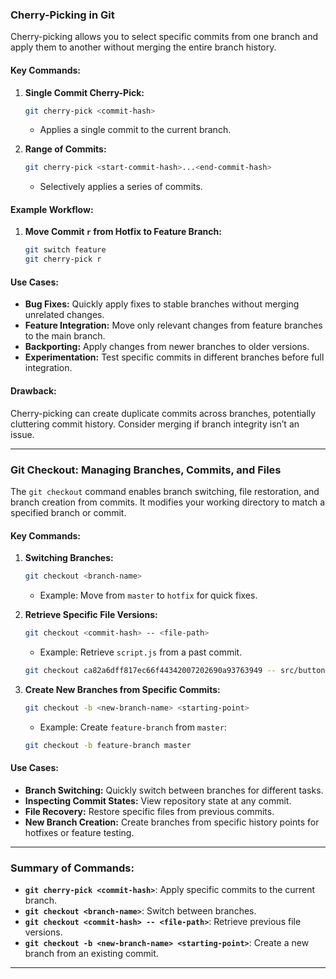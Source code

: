 ### **Cherry-Picking in Git**
Cherry-picking allows you to select specific commits from one branch and apply them to another without merging the entire branch history.

#### Key Commands:
1. **Single Commit Cherry-Pick:**
   ```bash
   git cherry-pick <commit-hash>
   ```
   - Applies a single commit to the current branch.

2. **Range of Commits:**
   ```bash
   git cherry-pick <start-commit-hash>...<end-commit-hash>
   ```
   - Selectively applies a series of commits.

#### Example Workflow:
1. **Move Commit `r` from Hotfix to Feature Branch:**
   ```bash
   git switch feature
   git cherry-pick r
   ```

#### Use Cases:
- **Bug Fixes:** Quickly apply fixes to stable branches without merging unrelated changes.
- **Feature Integration:** Move only relevant changes from feature branches to the main branch.
- **Backporting:** Apply changes from newer branches to older versions.
- **Experimentation:** Test specific commits in different branches before full integration.

#### **Drawback**:
Cherry-picking can create duplicate commits across branches, potentially cluttering commit history. Consider merging if branch integrity isn’t an issue.

---

### **Git Checkout: Managing Branches, Commits, and Files**
The `git checkout` command enables branch switching, file restoration, and branch creation from commits. It modifies your working directory to match a specified branch or commit.

#### Key Commands:
1. **Switching Branches:**
   ```bash
   git checkout <branch-name>
   ```
   - Example: Move from `master` to `hotfix` for quick fixes.
   
2. **Retrieve Specific File Versions:**
   ```bash
   git checkout <commit-hash> -- <file-path>
   ```
   - Example: Retrieve `script.js` from a past commit.
   ```bash
   git checkout ca82a6dff817ec66f44342007202690a93763949 -- src/buttons/script.js
   ```

3. **Create New Branches from Specific Commits:**
   ```bash
   git checkout -b <new-branch-name> <starting-point>
   ```
   - Example: Create `feature-branch` from `master`:
   ```bash
   git checkout -b feature-branch master
   ```

#### Use Cases:
- **Branch Switching:** Quickly switch between branches for different tasks.
- **Inspecting Commit States:** View repository state at any commit.
- **File Recovery:** Restore specific files from previous commits.
- **New Branch Creation:** Create branches from specific history points for hotfixes or feature testing.

---

### **Summary of Commands:**
- **`git cherry-pick <commit-hash>`**: Apply specific commits to the current branch.
- **`git checkout <branch-name>`**: Switch between branches.
- **`git checkout <commit-hash> -- <file-path>`**: Retrieve previous file versions.
- **`git checkout -b <new-branch-name> <starting-point>`**: Create a new branch from an existing commit.

---
